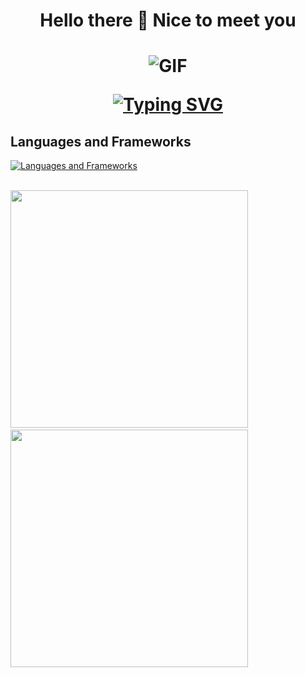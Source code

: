 <p align="center">
  <h1 align="center">Hello there 👋 Nice to meet you <h1>
</p>

 <div align="center" width="50">
  <img align="center" alt="GIF" src="https://media.giphy.com/media/L8K62iTDkzGX6/giphy.gif" />
</div>
 <p align="center">
 <a href="https://git.io/typing-svg"><img src="https://readme-typing-svg.herokuapp.com?font=Fira+Code&pause=1000&center=true&vCenter=true&color=6622cc&size=40&width=800&height=100&lines=Welcome+to+Amanuel's+Workspace;I'm+a+Full-Stack+Web+Developer" alt="Typing SVG" /></a>
</p>

##  Languages and Frameworks

[![Languages and Frameworks](https://skillicons.dev/icons?i=javascript,html,css,bootstrap,webpack,regex,figma,vscode,idea,java,cpp,git,github)](https://skillicons.dev)

<br>

<div> 
  <img width="380" src="https://github-readme-stats.vercel.app/api?username=Bondok6&show_icons=true&theme=radical"/> &nbsp;
  <img width="380" src="http://github-readme-streak-stats.herokuapp.com?user=Bondok6&theme=radical&date_format=M%20j%5B%2C%20Y%5D"/>
</div>

